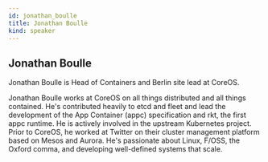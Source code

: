 ```yaml
---
id: jonathan_boulle
title: Jonathan Boulle
kind: speaker
---
```


## Jonathan Boulle

Jonathan Boulle is Head of Containers and Berlin site lead at CoreOS.

Jonathan Boulle works at CoreOS on all things distributed and all things
contained. He's contributed heavily to etcd and fleet and lead the development
of the App Container (appc) specification and rkt, the first appc runtime. He
is actively involved in the upstream Kubernetes project. Prior to CoreOS, he
worked at Twitter on their cluster management platform based on Mesos and
Aurora. He's passionate about Linux, F/OSS, the Oxford comma, and developing
well-defined systems that scale.
